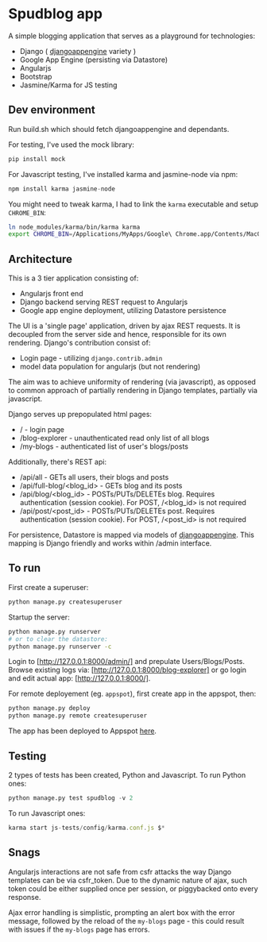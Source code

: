 Spudblog app
============

A simple blogging application that serves as a playground for technologies:

* Django ( [djangoappengine](https://github.com/django-nonrel/djangoappengine) variety )
* Google App Engine (persisting via Datastore)
* Angularjs
* Bootstrap
* Jasmine/Karma for JS testing


Dev environment
---------------

Run build.sh which should fetch djangoappengine and dependants.

For testing, I've used the mock library:
```bash
pip install mock
```

For Javascript testing, I've installed karma and jasmine-node via npm:

```javascript
npm install karma jasmine-node
```

You might need to tweak karma, I had to link the `karma` executable and setup `CHROME_BIN`:
```bash
ln node_modules/karma/bin/karma karma
export CHROME_BIN=/Applications/MyApps/Google\ Chrome.app/Contents/MacOS/Google\ Chrome
```

Architecture
------------

This is a 3 tier application consisting of:

* Angularjs front end
* Django backend serving REST request to Angularjs
* Google app engine deployment, utilizing Datastore persistence

The UI is a 'single page' application, driven by ajax REST requests.  It is decoupled from the server side
and hence, responsible for its own rendering.  Django's contribution consist of:

* Login page - utilizing `django.contrib.admin`
* model data population for angularjs (but not rendering)

The aim was to achieve uniformity of rendering (via javascript), as opposed to common approach of partially rendering
in Django templates, partially via javascript.

Django serves up prepopulated html pages:

* / - login page
* /blog-explorer - unauthenticated read only list of all blogs
* /my-blogs - authenticated list of user's blogs/posts

Additionally, there's REST api:
* /api/all - GETs all users, their blogs and posts
* /api/full-blog/<blog_id> - GETs blog and its posts
* /api/blog/<blog_id> - POSTs/PUTs/DELETEs blog.  Requires authentication (session cookie).  For POST, /<blog_id> is not required
* /api/post/<post_id> - POSTs/PUTs/DELETEs post.  Requires authentication (session cookie).  For POST, /<post_id> is not required

For persistence, Datastore is mapped via models of [djangoappengine](https://github.com/django-nonrel/djangoappengine).  This mapping
is Django friendly and works within /admin interface.


To run
------

First create a superuser:
```bash
python manage.py createsuperuser
```
Startup the server:
```bash
python manage.py runserver
# or to clear the datastore:
python manage.py runserver -c
```

Login to [http://127.0.0.1:8000/admin/] and prepulate Users/Blogs/Posts.
Browse existing logs via: [http://127.0.0.1:8000/blog-explorer] or go login and edit actual app: [http://127.0.0.1:8000/].

For remote deployement (eg. `appspot`), first create app in the appspot, then:
```bash
python manage.py deploy
python manage.py remote createsuperuser
```

The app has been deployed to Appspot [here](http://spudblog-ks.appspot.com/).


Testing
-------

2 types of tests has been created, Python and Javascript.  To run Python ones:
```python
python manage.py test spudblog -v 2
```

To run Javascript ones:
```javascript
karma start js-tests/config/karma.conf.js $*
```


Snags
-----

Angularjs interactions are not safe from csfr attacks the way Django templates can be via csfr_token.
Due to the dynamic nature of ajax, such token could be either supplied once per session, or piggybacked
onto every response.

Ajax error handling is simplistic, prompting an alert box with the error message, followed by the
reload of the `my-blogs` page - this could result with issues if the `my-blogs` page has errors.
